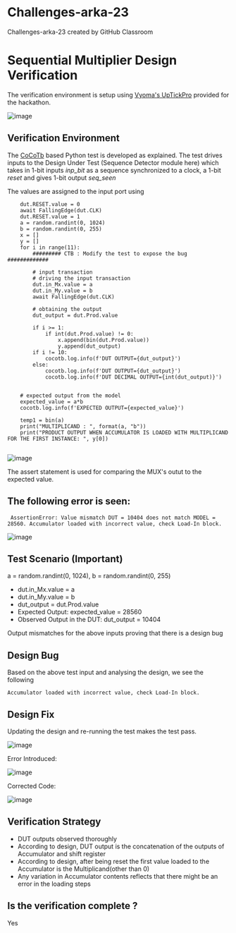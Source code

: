 
# Challenges-arka-23
Challenges-arka-23 created by GitHub Classroom
# Sequential Multiplier Design Verification

The verification environment is setup using [Vyoma's UpTickPro](https://vyomasystems.com) provided for the hackathon.

![image](https://user-images.githubusercontent.com/70422874/181436442-6e03e67f-4287-46d9-8114-0a6016856c60.png)

## Verification Environment

The [CoCoTb](https://www.cocotb.org/) based Python test is developed as explained. The test drives inputs to the Design Under Test (Sequence Detector module here) which takes in 1-bit inputs *inp_bit* as a sequence synchronized to a clock, a 1-bit *reset* and gives 1-bit output *seq_seen*

The values are assigned to the input port using 
```
    dut.RESET.value = 0
    await FallingEdge(dut.CLK)  
    dut.RESET.value = 1    
    a = random.randint(0, 1024)
    b = random.randint(0, 255)
    x = []
    y = []
    for i in range(11):  
        ######### CTB : Modify the test to expose the bug #############

        # input transaction       
        # driving the input transaction
        dut.in_Mx.value = a
        dut.in_My.value = b           
        await FallingEdge(dut.CLK) 

        # obtaining the output
        dut_output = dut.Prod.value        
       
        if i >= 1:
            if int(dut.Prod.value) != 0:
                x.append(bin(dut.Prod.value))
                y.append(dut_output)
        if i != 10:        
            cocotb.log.info(f'DUT OUTPUT={dut_output}')
        else:
            cocotb.log.info(f'DUT OUTPUT={dut_output}')
            cocotb.log.info(f'DUT DECIMAL OUTPUT={int(dut_output)}')

    
    # expected output from the model
    expected_value = a*b    
    cocotb.log.info(f'EXPECTED OUTPUT={expected_value}')

    temp1 = bin(a)   
    print("MULTIPLICAND : ", format(a, "b"))
    print("PRODUCT OUTPUT WHEN ACCUMULATOR IS LOADED WITH MULTIPLICAND FOR THE FIRST INSTANCE: ", y[0])
    
```

![image](https://user-images.githubusercontent.com/70422874/180946156-2e829f7e-5399-4bc6-a036-a8ccef9d14dd.png)

The assert statement is used for comparing the MUX's outut to the expected value.

## The following error is seen:
```
 AssertionError: Value mismatch DUT = 10404 does not match MODEL = 28560. Accumulator loaded with incorrect value, check Load-In block.
 ```
![image](https://user-images.githubusercontent.com/70422874/181436776-0d62b956-6ed0-4472-876f-8d6606188efb.png)
 
## Test Scenario **(Important)**
a = random.randint(0, 1024), b = random.randint(0, 255)
- dut.in_Mx.value = a
- dut.in_My.value = b       
- dut_output = dut.Prod.value 
- Expected Output: expected_value = 28560
- Observed Output in the DUT: dut_output = 10404

Output mismatches for the above inputs proving that there is a design bug

## Design Bug
Based on the above test input and analysing the design, we see the following

```
Accumulator loaded with incorrect value, check Load-In block.
```

## Design Fix
Updating the design and re-running the test makes the test pass.

![image](https://user-images.githubusercontent.com/70422874/181437014-81264a41-1c5c-4840-8414-90bb822a1d9e.png)

Error Introduced:

![image](https://user-images.githubusercontent.com/70422874/180947788-2dcc8aaa-c5a3-48c6-8c84-25d067d625a4.png)

Corrected Code:

![image](https://user-images.githubusercontent.com/70422874/180947906-caccbee7-4929-413b-8c41-6e438e26ec17.png)


## Verification Strategy

- DUT outputs observed thoroughly
- According to design, DUT output is the concatenation of the outputs of Accumulator and shift register
- According to design, after being reset the first value loaded to the Accumulator is the Multiplicand(other than 0) 
- Any variation in Accumulator contents reflects that there might be an error in the loading steps

## Is the verification complete ?

Yes

